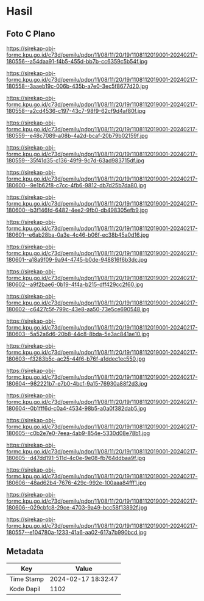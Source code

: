 # Hasil

## Foto C Plano

https://sirekap-obj-formc.kpu.go.id/c73d/pemilu/pdpr/11/08/11/20/19/1108112019001-20240217-180556--a54daa91-f4b5-455d-bb7b-cc6359c5b54f.jpg

https://sirekap-obj-formc.kpu.go.id/c73d/pemilu/pdpr/11/08/11/20/19/1108112019001-20240217-180558--3aaeb19c-006b-435b-a7e0-3ec5f8677d20.jpg

https://sirekap-obj-formc.kpu.go.id/c73d/pemilu/pdpr/11/08/11/20/19/1108112019001-20240217-180558--a2cd4536-c197-43c7-98f9-62cf9d4af80f.jpg

https://sirekap-obj-formc.kpu.go.id/c73d/pemilu/pdpr/11/08/11/20/19/1108112019001-20240217-180559--e48c7089-a08b-4a2d-bcaf-20b79b02159f.jpg

https://sirekap-obj-formc.kpu.go.id/c73d/pemilu/pdpr/11/08/11/20/19/1108112019001-20240217-180559--35f41d35-c136-49f9-9c7d-63ad983715df.jpg

https://sirekap-obj-formc.kpu.go.id/c73d/pemilu/pdpr/11/08/11/20/19/1108112019001-20240217-180600--9e1b62f8-c7cc-4fb6-9812-db7d25b7da80.jpg

https://sirekap-obj-formc.kpu.go.id/c73d/pemilu/pdpr/11/08/11/20/19/1108112019001-20240217-180600--b3f146fd-6482-4ee2-9fb0-db498305efb9.jpg

https://sirekap-obj-formc.kpu.go.id/c73d/pemilu/pdpr/11/08/11/20/19/1108112019001-20240217-180601--e6ab28ba-0a3e-4c46-b06f-ec38b45a0d16.jpg

https://sirekap-obj-formc.kpu.go.id/c73d/pemilu/pdpr/11/08/11/20/19/1108112019001-20240217-180601--a18a9f09-9a94-4745-b0de-948816f6b3dc.jpg

https://sirekap-obj-formc.kpu.go.id/c73d/pemilu/pdpr/11/08/11/20/19/1108112019001-20240217-180602--a9f2bae6-0b19-4f4a-b215-dff429cc2f60.jpg

https://sirekap-obj-formc.kpu.go.id/c73d/pemilu/pdpr/11/08/11/20/19/1108112019001-20240217-180602--c6427c5f-799c-43e8-aa50-73e5ce690548.jpg

https://sirekap-obj-formc.kpu.go.id/c73d/pemilu/pdpr/11/08/11/20/19/1108112019001-20240217-180603--5a52a6d6-20b8-44c8-8bda-5e3ac841ae10.jpg

https://sirekap-obj-formc.kpu.go.id/c73d/pemilu/pdpr/11/08/11/20/19/1108112019001-20240217-180603--f3283b5c-ac25-44f6-b76f-a1ddec1ec550.jpg

https://sirekap-obj-formc.kpu.go.id/c73d/pemilu/pdpr/11/08/11/20/19/1108112019001-20240217-180604--982221b7-e7b0-4bcf-9a15-76930a88f2d3.jpg

https://sirekap-obj-formc.kpu.go.id/c73d/pemilu/pdpr/11/08/11/20/19/1108112019001-20240217-180604--0b1fff6d-c0a4-4534-98b5-a0a0f382dab5.jpg

https://sirekap-obj-formc.kpu.go.id/c73d/pemilu/pdpr/11/08/11/20/19/1108112019001-20240217-180605--c0b2e7e0-7eea-4ab9-854e-5330d08e78b1.jpg

https://sirekap-obj-formc.kpu.go.id/c73d/pemilu/pdpr/11/08/11/20/19/1108112019001-20240217-180605--d47dd191-511d-4c0e-9e08-fb764ddbaa9f.jpg

https://sirekap-obj-formc.kpu.go.id/c73d/pemilu/pdpr/11/08/11/20/19/1108112019001-20240217-180606--48ad62b4-7676-429c-992e-100aaa84fff1.jpg

https://sirekap-obj-formc.kpu.go.id/c73d/pemilu/pdpr/11/08/11/20/19/1108112019001-20240217-180606--029cbfc8-29ce-4703-9a49-bcc58f13892f.jpg

https://sirekap-obj-formc.kpu.go.id/c73d/pemilu/pdpr/11/08/11/20/19/1108112019001-20240217-180557--e104780a-1233-41a6-aa02-617a7b990bcd.jpg


## Metadata

| Key        | Value               |
| ---------- | ------------------- |
| Time Stamp | 2024-02-17 18:32:47 |
| Kode Dapil | 1102                |



